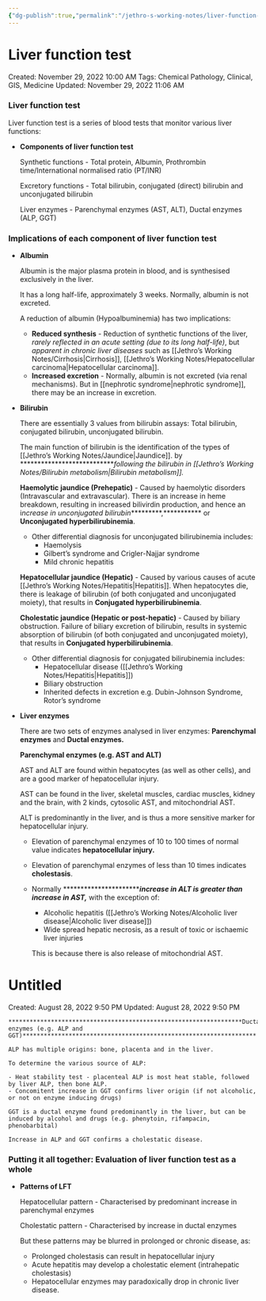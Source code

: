 ```yaml
---
{"dg-publish":true,"permalink":"/jethro-s-working-notes/liver-function-test/","dgPassFrontmatter":true}
---
```



# Liver function test

Created: November 29, 2022 10:00 AM
Tags: Chemical Pathology, Clinical, GIS, Medicine
Updated: November 29, 2022 11:06 AM

### Liver function test

Liver function test is a series of blood tests that monitor various liver functions:

- ******************************************************************Components of liver function test******************************************************************
    
    Synthetic functions - Total protein, Albumin, Prothrombin time/International normalised ratio (PT/INR)
    
    Excretory functions - Total bilirubin, conjugated (direct) bilirubin and unconjugated bilirubin
    
    Liver enzymes - Parenchymal enzymes (AST, ALT), Ductal enzymes (ALP, GGT)
    

### Implications of each component of liver function test

- **************Albumin**************
    
    Albumin is the major plasma protein in blood, and is synthesised exclusively in the liver.
    
    It has a long half-life, approximately 3 weeks. Normally, albumin is not excreted.
    
    A reduction of albumin (Hypoalbuminemia) has two implications:
    
    - **********************************Reduced synthesis********************************** - Reduction of synthetic functions of the liver, *rarely reflected in an acute setting (due to its long half-life)*, but *apparent in chronic liver diseases* such as [[Jethro’s Working Notes/Cirrhosis\|Cirrhosis]], [[Jethro’s Working Notes/Hepatocellular carcinoma\|Hepatocellular carcinoma]].
    - ******************Increased excretion****************** - Normally, albumin is not excreted (via renal mechanisms). But in [[nephrotic syndrome\|nephrotic syndrome]], there may be an increase in excretion.
- ******************Bilirubin******************
    
    There are essentially 3 values from bilirubin assays: Total bilirubin, conjugated bilirubin, unconjugated bilirubin.
    
    The main function of bilirubin is the identification of the types of [[Jethro’s Working Notes/Jaundice\|Jaundice]]. by ****************************following the bilirubin in [[Jethro’s Working Notes/Bilirubin metabolism\|Bilirubin metabolism]].*
    
    **Haemolytic jaundice (Prehepatic)** - Caused by haemolytic disorders (Intravascular and extravascular). There is an increase in heme breakdown, resulting in increased bilivirdin production, and hence an i*ncrease in unconjugated bilirubin**********,*********** or **************************************Unconjugated hyperbilirubinemia**************************************.
    
    - Other differential diagnosis for unconjugated bilirubinemia includes:
        - Haemolysis
        - Gilbert’s syndrome and Crigler-Najjar syndrome
        - Mild chronic hepatitis
    
    ******************************************************************Hepatocellular jaundice (Hepatic)****************************************************************** - Caused by various causes of acute [[Jethro’s Working Notes/Hepatitis\|Hepatitis]]. When hepatocytes die, there is leakage of bilirubin (of both conjugated and unconjugated moiety), that results in ************************************Conjugated hyperbilirubinemia************************************.
    
    **********************************************************************************************Cholestatic jaundice (Hepatic or post-hepatic)********************************************************************************************** - Caused by biliary obstruction. Failure of biliary excretion of bilirubin, results in systemic absorption of bilirubin (of both conjugated and unconjugated moiety), that results in ************************************************************Conjugated hyperbilirubinemia************************************************************.
    
    - Other differential diagnosis for conjugated bilirubinemia includes:
        - Hepatocellular disease ([[Jethro’s Working Notes/Hepatitis\|Hepatitis]])
        - Biliary obstruction
        - Inherited defects in excretion e.g. Dubin-Johnson Syndrome, Rotor’s syndrome
- **************************Liver enzymes**************************
    
    There are two sets of enzymes analysed in liver enzymes: ****************************************Parenchymal enzymes**************************************** and ******************************Ductal enzymes.******************************
    
    ****************************************************************************Parenchymal enzymes (e.g. AST and ALT)****************************************************************************
    
    AST and ALT are found within hepatocytes (as well as other cells), and are a good marker of hepatocellular injury.
    
    AST can be found in the liver, skeletal muscles, cardiac muscles, kidney and the brain, with 2 kinds, cytosolic AST, and mitochondrial AST.
    
    ALT is predominantly in the liver, and is thus a more sensitive marker for hepatocellular injury.
    
    - Elevation of parenchymal enzymes of 10 to 100 times of normal value indicates ****************************************hepatocellular injury.****************************************
    - Elevation of parenchymal enzymes of less than 10 times indicates **********************cholestasis**********************.
    - Normally ***********************************************increase in ALT is greater than increase in AST************,************* with the exception of:
        - Alcoholic hepatitis ([[Jethro’s Working Notes/Alcoholic liver disease\|Alcoholic liver disease]])
        - Wide spread hepatic necrosis, as a result of toxic or ischaemic liver injuries
        
        This is because there is also release of mitochondrial AST.
        
    
    
<div class="transclusion internal-embed is-loaded"><div class="markdown-embed">





# Untitled

Created: August 28, 2022 9:50 PM
Updated: August 28, 2022 9:50 PM

</div></div>

    
    ******************************************************************Ductal enzymes (e.g. ALP and GGT)******************************************************************
    
    ALP has multiple origins: bone, placenta and in the liver.
    
    To determine the various source of ALP:
    
    - Heat stability test - placenteal ALP is most heat stable, followed by liver ALP, then bone ALP.
    - Concomitent increase in GGT confirms liver origin (if not alcoholic, or not on enzyme inducing drugs)
    
    GGT is a ductal enzyme found predominantly in the liver, but can be induced by alcohol and drugs (e.g. phenytoin, rifampacin, phenobarbital)
    
    Increase in ALP and GGT confirms a cholestatic disease.
    

### Putting it all together: Evaluation of liver function test as a whole

- ******************************Patterns of LFT******************************
    
    Hepatocellular pattern - Characterised by predominant increase in parenchymal enzymes
    
    Cholestatic pattern - Characterised by increase in ductal enzymes
    
    But these patterns may be blurred in prolonged or chronic disease, as:
    
    - Prolonged cholestasis can result in hepatocellular injury
    - Acute hepatitis may develop a cholestatic element (intrahepatic cholestasis)
    - Hepatocellular enzymes may paradoxically drop in chronic liver disease.